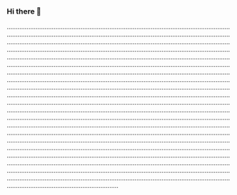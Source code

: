 ### Hi there 👋

..........................................................................................................................................................................................................................................................................................................................................................................................................................................................................................................................................................................................................................................................................................................................................................................................................................................................................................................................................................................................................................................................................................................................................................................................................................................................................................................................................................................................................................................................................................................................................................................................................................................................................................................................................................................................................................................................................................................................................................................................................................................................................................................................................................................................................................................................................................................................................................................................................................................................................................................................................................................................................................................................................................................................................................................